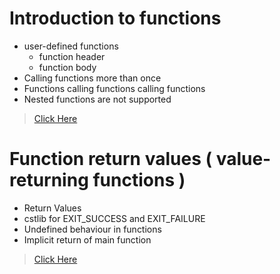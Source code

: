 # Introduction to functions
* user-defined functions
    * function header
    * function body
* Calling functions more than once
* Functions calling functions calling functions
* Nested functions are not supported

> [Click Here](https://www.learncpp.com/cpp-tutorial/introduction-to-functions/)

# Function return values ( value-returning functions )
* Return Values
* cstlib for EXIT_SUCCESS and EXIT_FAILURE
* Undefined behaviour in functions
* Implicit return of main function

> [Click Here](https://www.learncpp.com/cpp-tutorial/function-return-values-value-returning-functions/)
